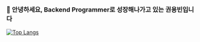 ### 🙇 안녕하세요, Backend Programmer로 성장해나가고 있는 권용빈입니다

[![Top Langs](https://github-readme-stats.vercel.app/api/top-langs/?username=EdenKwon)](https://github.com/anuraghazra/github-readme-stats)
